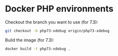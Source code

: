 Docker PHP environments
=

Checkout the branch you want to use (for 7.3):
```sh
git checkout -b php73-xdebug origin/php73-xdebug
```

Build the image (for 7.3):
```sh
docker build -t php73-xdebug .
```

